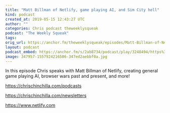 ```yaml
---
title: "Matt Billman of Netlify, game playing AI, and Sim City hell"
kind: podcast
created_at: 2019-05-15 12:43:27 UTC
author: ""
categories: Chris podcast theweeklysqueak
podcast: "The Weekly Squeak"
tags: 
orig_url: https://anchor.fm/theweeklysqueak/episodes/Matt-Billman-of-Netlify--game-playing-AI--and-Sim-City-hell-e41kte
layout: podcast
podcast_embed: https://anchor.fm/s/2ab8734/podcast/play/3248494/https%3A%2F%2Fd3ctxlq1ktw2nl.cloudfront.net%2Fstaging%2F2019-4-15%2F14828855-44100-2-89246aab11b93.m4a
image: 347957-1557924216506-347ed2aebbf0a.jpg
---
```

In this episode Chris speaks with Matt Billman of Netlify, creating general game playing AI, browser wars past and present, and more!

https://chrischinchilla.com/podcasts

https://chrischinchilla.com/newsletters

https://www.netlify.com